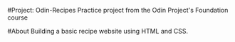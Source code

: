#Project: Odin-Recipes
Practice project from the Odin Project's Foundation course

#About
Building a basic recipe website using HTML and CSS. 